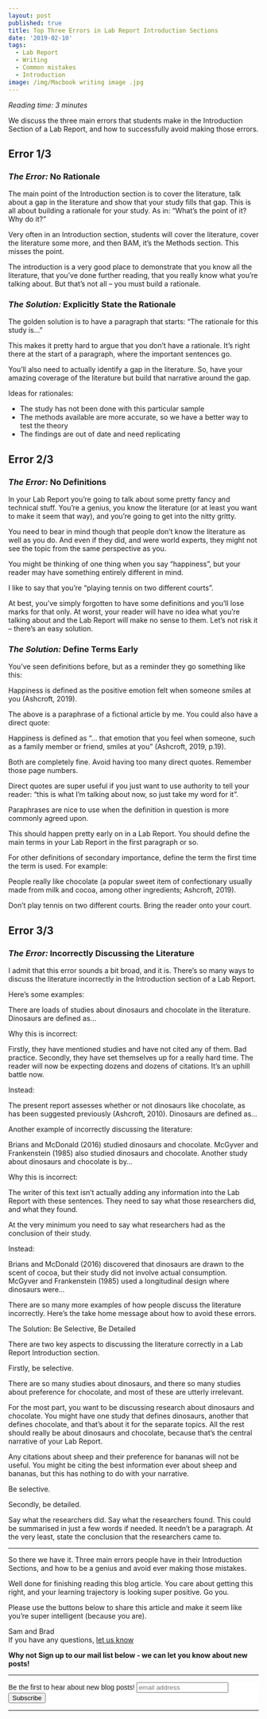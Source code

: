 ```yaml
---
layout: post
published: true
title: Top Three Errors in Lab Report Introduction Sections
date: '2019-02-10'
tags:
  - Lab Report
  - Writing
  - Common mistakes
  - Introduction
image: /img/Macbook writing image .jpg
---
```

_Reading time: 3 minutes_
 
We discuss the three main errors that students make in the Introduction Section of a Lab Report, and how to successfully avoid making those errors.

 
## **Error 1/3**
### *The Error:* No Rationale
 
The main point of the Introduction section is to cover the literature, talk about a gap in the literature and show that your study fills that gap. This is all about building a rationale for your study. As in: “What’s the point of it? Why do it?”
 
Very often in an Introduction section, students will cover the literature, cover the literature some more, and then BAM, it’s the Methods section. This misses the point.
 
The introduction is a very good place to demonstrate that you know all the literature, that you’ve done further reading, that you really know what you’re talking about. But that’s not all – you must build a rationale.
 
### *The Solution:* Explicitly State the Rationale
 
The golden solution is to have a paragraph that starts: “The rationale for this study is…”
 
This makes it pretty hard to argue that you don’t have a rationale. It’s right there at the start of a paragraph, where the important sentences go.
 
You’ll also need to actually identify a gap in the literature. So, have your amazing coverage of the literature but build that narrative around the gap.
 
Ideas for rationales:  

* The study has not been done with this particular sample  
* The methods available are more accurate, so we have a better way to test the theory  
* The findings are out of date and need replicating
 
## **Error 2/3**
### *The Error:* No Definitions
 
In your Lab Report you’re going to talk about some pretty fancy and technical stuff. You’re a genius, you know the literature (or at least you want to make it seem that way), and you’re going to get into the nitty gritty.
 
You need to bear in mind though that people don’t know the literature as well as you do. And even if they did, and were world experts, they might not see the topic from the same perspective as you.
 
You might be thinking of one thing when you say “happiness”, but your reader may have something entirely different in mind.
 
I like to say that you’re “playing tennis on two different courts”.
 
At best, you’ve simply forgotten to have some definitions and you’ll lose marks for that only. At worst, your reader will have no idea what you’re talking about and the Lab Report will make no sense to them. Let’s not risk it – there’s an easy solution.
 
### *The Solution:* Define Terms Early
 
You’ve seen definitions before, but as a reminder they go something like this:
 
Happiness is defined as the positive emotion felt when someone smiles at you (Ashcroft, 2019).
 
The above is a paraphrase of a fictional article by me. You could also have a direct quote:
 
Happiness is defined as “… that emotion that you feel when someone, such as a family member or friend, smiles at you” (Ashcroft, 2019, p.19).
 
Both are completely fine. Avoid having too many direct quotes. Remember those page numbers. 
 
Direct quotes are super useful if you just want to use authority to tell your reader: “this is what I’m talking about now, so just take my word for it”.
 
Paraphrases are nice to use when the definition in question is more commonly agreed upon. 
 
This should happen pretty early on in a Lab Report. You should define the main terms in your Lab Report in the first paragraph or so.
 
For other definitions of secondary importance, define the term the first time the term is used. For example:
 
People really like chocolate (a popular sweet item of confectionary usually made from milk and cocoa, among other ingredients; Ashcroft, 2019).
 
Don’t play tennis on two different courts. Bring the reader onto your court.
 
## **Error 3/3**
### *The Error:* Incorrectly Discussing the Literature
 
I admit that this error sounds a bit broad, and it is. There’s so many ways to discuss the literature incorrectly in the Introduction section of a Lab Report.
 
Here’s some examples:
 
There are loads of studies about dinosaurs and chocolate in the literature. Dinosaurs are defined as…
 
Why this is incorrect: 
 
Firstly, they have mentioned studies and have not cited any of them. Bad practice. Secondly, they have set themselves up for a really hard time. The reader will now be expecting dozens and dozens of citations. It’s an uphill battle now.
 
Instead:
 
The present report assesses whether or not dinosaurs like chocolate, as has been suggested previously (Ashcroft, 2010). Dinosaurs are defined as…
 
Another example of incorrectly discussing the literature:
 
Brians and McDonald (2016) studied dinosaurs and chocolate. McGyver and Frankenstein (1985) also studied dinosaurs and chocolate. Another study about dinosaurs and chocolate is by…
 
Why this is incorrect:
 
The writer of this text isn’t actually adding any information into the Lab Report with these sentences. They need to say what those researchers did, and what they found.
 
At the very minimum you need to say what researchers had as the conclusion of their study.
 
Instead:
 
Brians and McDonald (2016) discovered that dinosaurs are drawn to the scent of cocoa, but their study did not involve actual consumption. McGyver and Frankenstein (1985) used a longitudinal design where dinosaurs were…
 
There are so many more examples of how people discuss the literature incorrectly. Here’s the take home message about how to avoid these errors.
 
The Solution: Be Selective, Be Detailed
 
There are two key aspects to discussing the literature correctly in a Lab Report Introduction section.
 
Firstly, be selective. 
 
There are so many studies about dinosaurs, and there so many studies about preference for chocolate, and most of these are utterly irrelevant.
 
For the most part, you want to be discussing research about dinosaurs and chocolate. You might have one study that defines dinosaurs, another that defines chocolate, and that’s about it for the separate topics. All the rest should really be about dinosaurs and chocolate, because that’s the central narrative of your Lab Report.
 
Any citations about sheep and their preference for bananas will not be useful. You might be citing the best information ever about sheep and bananas, but this has nothing to do with your narrative.
 
Be selective.
 
Secondly, be detailed.
 
Say what the researchers did. Say what the researchers found. This could be summarised in just a few words if needed. It needn’t be a paragraph. At the very least, state the conclusion that the researchers came to.

--- 

So there we have it. Three main errors people have in their Introduction Sections, and how to be a genius and avoid ever making those mistakes.
 
Well done for finishing reading this blog article. You care about getting this right, and your learning trajectory is looking super positive. Go you.
 
Please use the buttons below to share this article and make it seem like you’re super intelligent (because you are).
 
Sam and Brad  
If you have any questions, [let us know](mailto:info@labreport.org)
 
**Why not Sign up to our mail list below - we can let you know about new posts!**

---

<!-- Begin Mailchimp Signup Form -->
<link href="//cdn-images.mailchimp.com/embedcode/horizontal-slim-10_7.css" rel="stylesheet" type="text/css">
<style type="text/css">
	#mc_embed_signup{background:#fff; clear:left; font:14px Helvetica,Arial,sans-serif; width:100%;}
	/* Add your own Mailchimp form style overrides in your site stylesheet or in this style block.
	   We recommend moving this block and the preceding CSS link to the HEAD of your HTML file. */
</style>
<div id="mc_embed_signup">
<form action="https://Org.us20.list-manage.com/subscribe/post?u=7d4ac3d81a475c6d44aa19c58&amp;id=6ef2deec11" method="post" id="mc-embedded-subscribe-form" name="mc-embedded-subscribe-form" class="validate" target="_blank" novalidate>
    <div id="mc_embed_signup_scroll">
	<label for="mce-EMAIL">Be the first to hear about new blog posts!</label>
	<input type="email" value="" name="EMAIL" class="email" id="mce-EMAIL" placeholder="email address" required>
    <!-- real people should not fill this in and expect good things - do not remove this or risk form bot signups-->
    <div style="position: absolute; left: -5000px;" aria-hidden="true"><input type="text" name="b_7d4ac3d81a475c6d44aa19c58_6ef2deec11" tabindex="-1" value=""></div>
    <div class="clear"><input type="submit" value="Subscribe" name="subscribe" id="mc-embedded-subscribe" class="button"></div>
    </div>
</form>
</div>

<!--End mc_embed_signup-->

---
